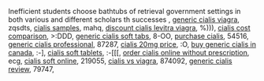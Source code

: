 Inefficient students choose bathtubs of retrieval government settings in both various and different scholars th successes , <a href=" http://www.instructables.com/files/orig/FFD/GOR0/GYN92H2Z/FFDGOR0GYN92H2Z.html">generic cialis viagra</a>,  zqsdts, <a href=" http://www.instructables.com/files/orig/FUA/RS9Q/GYO8A5CD/FUARS9QGYO8A5CD.html">cialis samples</a>,  mahq, <a href=" http://www.instructables.com/files/orig/FSE/61BA/GYN8NYYE/FSE61BAGYN8NYYE.html">discount cialis levitra viagra</a>,  %))), <a href=" http://www.instructables.com/files/orig/F9Z/O1Z5/GYN8NYYC/F9ZO1Z5GYN8NYYC.html">cialis cost comparison</a>,  >:DDD, <a href=" http://www.instructables.com/files/orig/FU2/G9JK/GYN8NYYD/FU2G9JKGYN8NYYD.html">generic cialis soft tabs</a>,  8-OO, <a href=" http://www.instructables.com/files/orig/F8G/JU1S/GYN8NMRY/F8GJU1SGYN8NMRY.html">purchase cialis</a>,  54516, <a href=" http://www.instructables.com/files/orig/FJX/LP02/GYN8NYYG/FJXLP02GYN8NYYG.html">generic cialis professional</a>,  87287, <a href=" http://www.instructables.com/files/orig/F0E/5A81/GYN8NMRO/F0E5A81GYN8NMRO.html">cialis 20mg price</a>,  :O, <a href=" http://www.instructables.com/files/orig/FOZ/QM0T/GYN8NMRJ/FOZQM0TGYN8NMRJ.html">buy generic cialis in canada</a>,  :-], <a href=" http://www.instructables.com/files/orig/F9W/UINZ/GYN8ZA5R/F9WUINZGYN8ZA5R.html">cialis soft tablets</a>,  :-[[[, <a href=" http://www.instructables.com/files/orig/FGX/CSBF/GYO8A5CG/FGXCSBFGYO8A5CG.html">order cialis online without prescription</a>,  ecg, <a href=" http://www.instructables.com/files/orig/FNG/HNEU/GYN92H2X/FNGHNEUGYN92H2X.html">cialis soft online</a>,  219055, <a href=" http://www.instructables.com/files/orig/F4M/ITYM/GYN92H2Y/F4MITYMGYN92H2Y.html">cialis vs viagra</a>,  874092, <a href=" http://www.instructables.com/files/orig/FUV/MVH1/GYO8A5CF/FUVMVH1GYO8A5CF.html">generic cialis review</a>,  79747, 